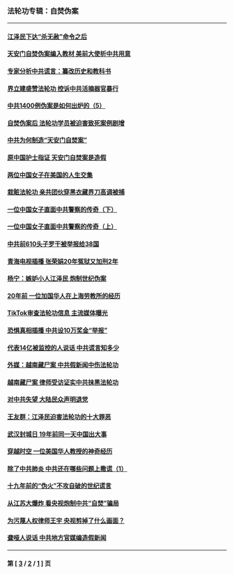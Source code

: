 ### 法轮功专辑：自焚伪案
---
#### [江泽民下达“杀无赦”命令之后](../../pages/nf5562/n13878084.md?10160430) 
#### [天安门自焚伪案编入教材 美前大使析中共用意](../../pages/nf5562/n13791932.md?10160430) 
#### [专家分析中共谎言：纂改历史和教科书](../../pages/nf5562/n13781542.md?10160430) 
#### [界立建盛赞法轮功 控诉中共活摘器官暴行](../../pages/nf5562/n13781971.md?10160430) 
#### [中共1400例伪案是如何出炉的（5）](../../pages/nf5562/n13226831.md?10160430) 
#### [自焚伪案后 法轮功学员被迫害致死案例剧增](../../pages/nf5562/n13190600.md?10160430) 
#### [中共为何制造“天安门自焚案”](../../pages/nf5562/n13183270.md?10160430) 
#### [原中国护士指证 天安门自焚案是造假](../../pages/nf5562/n13172289.md?10160430) 
#### [两位中国女子在美国的人生交集](../../pages/nf5562/n13156138.md?10160430) 
#### [栽赃法轮功 亲共团伙穿黑衣藏界刀高调被捕](../../pages/nf5562/n13073780.md?10160430) 
#### [一位中国女子直面中共警察的传奇（下）](../../pages/nf5562/n12989706.md?10160430) 
#### [一位中国女子直面中共警察的传奇（上）](../../pages/nf5562/n12985072.md?10160430) 
#### [中共前610头子罗干被举报给38国](../../pages/nf5562/n12975419.md?10160430) 
#### [青海电视插播 张荣娟20年冤狱又加刑2年](../../pages/nf5562/n12738166.md?10160430) 
#### [杨宁：嫉妒小人江泽民 炮制世纪伪案](../../pages/nf5562/n12724108.md?10160430) 
#### [20年前 一位加国华人在上海劳教所的经历](../../pages/nf5562/n12707932.md?10160430) 
#### [TikTok审查法轮功信息 主流媒体曝光](../../pages/nf5562/n12362336.md?10160430) 
#### [恐惧真相插播 中共设10万奖金“举报”](../../pages/nf5562/n12306396.md?10160430) 
#### [代表14亿被监控的人说话 中共谎言知多少](../../pages/nf5562/n12297484.md?10160430) 
#### [外媒：越南藏尸案 中共假新闻中伤法轮功](../../pages/nf5562/n12264411.md?10160430) 
#### [越南藏尸案 律师受访证实中共抹黑法轮功](../../pages/nf5562/n12261878.md?10160430) 
#### [对中共失望 大陆民众声明退党](../../pages/nf5562/n12187315.md?10160430) 
#### [王友群：江泽民迫害法轮功的十大罪恶](../../pages/nf5562/n12169074.md?10160430) 
#### [武汉封城日 19年前同一天中国出大事](../../pages/nf5562/n12150901.md?10160430) 
#### [穿越时空  一位美国华人教授的神奇经历](../../pages/nf5562/n12097460.md?10160430) 
#### [除了中共肺炎 中共还在哪些问题上撒谎（1）](../../pages/nf5562/n11955770.md?10160430) 
#### [十九年前的“伪火”不攻自破的世纪谎言](../../pages/nf5562/n11813238.md?10160430) 
#### [从江苏大爆炸 看央视炮制中共“自焚”骗局](../../pages/nf5562/n11140275.md?10160430) 
#### [为污蔑人权律师王宇 央视剪掉了什么画面？](../../pages/nf5562/n11130142.md?10160430) 
#### [聋哑人说话 中共地方官媒编造假新闻](../../pages/nf5562/n11006067.md?10160430) 

---
#### 第 [ [3](./3.md?10160430) / [2](./2.md?10160430) / [1](./1.md?10160430) ] 页
